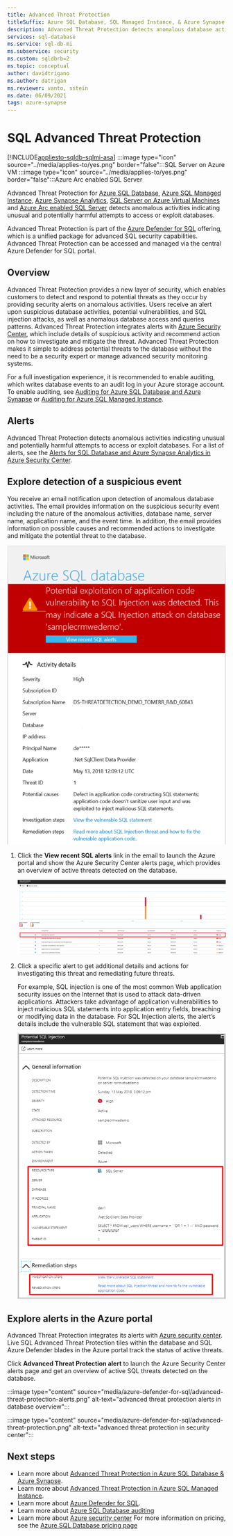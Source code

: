 ```yaml
---
title: Advanced Threat Protection
titleSuffix: Azure SQL Database, SQL Managed Instance, & Azure Synapse Analytics
description: Advanced Threat Protection detects anomalous database activities indicating potential security threats in Azure SQL Database, Azure SQL Managed Instance, and Azure Synapse Analytics. 
services: sql-database
ms.service: sql-db-mi
ms.subservice: security
ms.custom: sqldbrb=2
ms.topic: conceptual
author: davidtrigano
ms.author: datrigan
ms.reviewer: vanto, sstein
ms.date: 06/09/2021
tags: azure-synapse
---
```


# SQL Advanced Threat Protection
[!INCLUDE[appliesto-sqldb-sqlmi-asa](../includes/appliesto-sqldb-sqlmi-asa.md)] :::image type="icon" source="../media/applies-to/yes.png" border="false":::SQL Server on Azure VM :::image type="icon" source="../media/applies-to/yes.png" border="false":::Azure Arc enabled SQL Server

Advanced Threat Protection for [Azure SQL Database](sql-database-paas-overview.md), [Azure SQL Managed Instance](../managed-instance/sql-managed-instance-paas-overview.md), [Azure Synapse Analytics](../../synapse-analytics/sql-data-warehouse/sql-data-warehouse-overview-what-is.md), [SQL Server on Azure Virtual Machines](../virtual-machines/windows/sql-server-on-azure-vm-iaas-what-is-overview.md) and [Azure Arc enabled SQL Server](/sql/sql-server/azure-arc/overview) detects anomalous activities indicating unusual and potentially harmful attempts to access or exploit databases.

Advanced Threat Protection is part of the [Azure Defender for SQL](../../security-center/defender-for-sql-introduction.md) offering, which is a unified package for advanced SQL security capabilities. Advanced Threat Protection can be accessed and managed via the central Azure Defender for SQL portal.

## Overview

Advanced Threat Protection provides a new layer of security, which enables customers to detect and respond to potential threats as they occur by providing security alerts on anomalous activities. Users receive an alert upon suspicious database activities, potential vulnerabilities, and SQL injection attacks, as well as anomalous database access and queries patterns. Advanced Threat Protection integrates alerts with [Azure Security Center](https://azure.microsoft.com/services/security-center/), which include details of suspicious activity and recommend action on how to investigate and mitigate the threat. Advanced Threat Protection makes it simple to address potential threats to the database without the need to be a security expert or manage advanced security monitoring systems.

For a full investigation experience, it is recommended to enable auditing, which writes database events to an audit log in your Azure storage account.  To enable auditing, see [Auditing for Azure SQL Database and Azure Synapse](../../azure-sql/database/auditing-overview.md) or [Auditing for Azure SQL Managed Instance](../managed-instance/auditing-configure.md).

## Alerts

Advanced Threat Protection detects anomalous activities indicating unusual and potentially harmful attempts to access or exploit databases. For a list of alerts, see the [Alerts for SQL Database and Azure Synapse Analytics in Azure Security Center](../../security-center/alerts-reference.md#alerts-sql-db-and-warehouse).

## Explore detection of a suspicious event

You receive an email notification upon detection of anomalous database activities. The email provides information on the suspicious security event including the nature of the anomalous activities, database name, server name, application name, and the event time. In addition, the email provides information on possible causes and recommended actions to investigate and mitigate the potential threat to the database.

![Anomalous activity report](./media/threat-detection-overview/anomalous_activity_report.png)

1. Click the **View recent SQL alerts** link in the email to launch the Azure portal and show the Azure Security Center alerts page, which provides an overview of active threats detected on the database.

   ![Activity threats](./media/threat-detection-overview/active_threats.png)

1. Click a specific alert to get additional details and actions for investigating this threat and remediating future threats.

   For example, SQL injection is one of the most common Web application security issues on the Internet that is used to attack data-driven applications. Attackers take advantage of application vulnerabilities to inject malicious SQL statements into application entry fields, breaching or modifying data in the database. For SQL Injection alerts, the alert’s details include the vulnerable SQL statement that was exploited.

   ![Specific alert](./media/threat-detection-overview/specific_alert.png)

## Explore alerts in the Azure portal

Advanced Threat Protection integrates its alerts with [Azure security center](https://azure.microsoft.com/services/security-center/). Live SQL Advanced Threat Protection tiles within the database and SQL Azure Defender blades in the Azure portal track the status of active threats.

Click **Advanced Threat Protection alert** to launch the Azure Security Center alerts page and get an overview of active SQL threats detected on the database.

:::image type="content" source="media/azure-defender-for-sql/advanced-threat-protection-alerts.png" alt-text="advanced threat protection alerts in database overview":::

:::image type="content" source="media/azure-defender-for-sql/advanced-threat-protection.png" alt-text="advanced threat protection in security center":::

## Next steps

- Learn more about [Advanced Threat Protection in Azure SQL Database & Azure Synapse](threat-detection-configure.md).
- Learn more about [Advanced Threat Protection in Azure SQL Managed Instance](../managed-instance/threat-detection-configure.md).
- Learn more about [Azure Defender for SQL](azure-defender-for-sql.md).
- Learn more about [Azure SQL Database auditing](../../azure-sql/database/auditing-overview.md)
- Learn more about [Azure security center](../../security-center/security-center-introduction.md)
 For more information on pricing, see the [Azure SQL Database pricing page](https://azure.microsoft.com/pricing/details/sql-database/)
